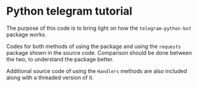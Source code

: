 # Python telegram tutorial

The purpose of this code is to bring light on how the `telegram-python-bot` package works.

Codes for both methods of using the package and using the `requests` package shown in the source code. 
Comparison should be done between the two, to understand the package better.

Additional source code of using the `Handlers` methods are also included along with a threaded version of it.
